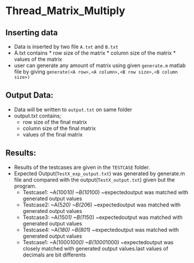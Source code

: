 # Thread_Matrix_Multiply

## Inserting data
  * Data is inserted by two file `A.txt` and `B.txt`
* A.txt contains 
		 * row size of the matrix
		* column size of the matrix
		* values of the matrix
* user can generate any amount of matrix using given `generate.m` matlab file by giving 
		`generate(<A row>,<A column>,<B row size>,<B column size>)`

## Output Data:
	
  * Data will be written to `output.txt` on same folder
* output.txt contains;
    * row size of the final matrix
	* column size of the final matrix
	* values of the final matrix			

## Results:
  * Results of the testcases are given in the `TESTCASE` folder.
* Expected Output(`TestX_exp_output.txt`) was generated by generate.m file and compared with the output(`TestX_output.txt`) given but the program.
	* Testcase1:
		~A(100*10)
		~B(10*100)
		~expectedoutput was matched with generated output values
	* Testcase2:
		~A(5*20)
		~B(20*6)
		~expectedoutput was matched with generated output values
	* Testcase3:
		~A(150*1)
		~B(1*150)
		~expectedoutput was matched with generated output values
	* Testcase4:
		~A(1*80)
		~B(80*1)
		~expectedoutput was matched with generated  output values
	* Testcase1:
		~A(1000*1000)
		~B(1000*1000)
		~expectedoutput was closely matched with generated output values.last values of decimals are bit differents

